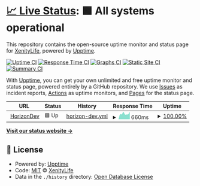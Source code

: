 # [📈 Live Status](https://demo.upptime.js.org): <!--live status--> **🟩 All systems operational**

This repository contains the open-source uptime monitor and status page for [XenityLife](https://demo.upptime.js.org), powered by [Upptime](https://github.com/upptime/upptime).

[![Uptime CI](https://github.com/Xenity-Mus/SiteHorizon/workflows/Uptime%20CI/badge.svg)](https://github.com/Xenity-Mus/SiteHorizon/actions?query=workflow%3A%22Uptime+CI%22)
[![Response Time CI](https://github.com/Xenity-Mus/SiteHorizon/workflows/Response%20Time%20CI/badge.svg)](https://github.com/Xenity-Mus/SiteHorizon/actions?query=workflow%3A%22Response+Time+CI%22)
[![Graphs CI](https://github.com/Xenity-Mus/SiteHorizon/workflows/Graphs%20CI/badge.svg)](https://github.com/Xenity-Mus/SiteHorizon/actions?query=workflow%3A%22Graphs+CI%22)
[![Static Site CI](https://github.com/Xenity-Mus/SiteHorizon/workflows/Static%20Site%20CI/badge.svg)](https://github.com/Xenity-Mus/SiteHorizon/actions?query=workflow%3A%22Static+Site+CI%22)
[![Summary CI](https://github.com/Xenity-Mus/SiteHorizon/workflows/Summary%20CI/badge.svg)](https://github.com/Xenity-Mus/SiteHorizon/actions?query=workflow%3A%22Summary+CI%22)

With [Upptime](https://upptime.js.org), you can get your own unlimited and free uptime monitor and status page, powered entirely by a GitHub repository. We use [Issues](https://github.com/Xenity-Mus/SiteHorizon/issues) as incident reports, [Actions](https://github.com/Xenity-Mus/SiteHorizon/actions) as uptime monitors, and [Pages](https://demo.upptime.js.org) for the status page.

<!--start: status pages-->
<!-- This summary is generated by Upptime (https://github.com/upptime/upptime) -->
<!-- Do not edit this manually, your changes will be overwritten -->
<!-- prettier-ignore -->
| URL | Status | History | Response Time | Uptime |
| --- | ------ | ------- | ------------- | ------ |
| <img alt="" src="https://icons.duckduckgo.com/ip3/horizon-dev.xyz.ico" height="13"> [HorizonDev](https://horizon-dev.xyz) | 🟩 Up | [horizon-dev.yml](https://github.com/Xenity-Mus/SiteHorizon/commits/HEAD/history/horizon-dev.yml) | <details><summary><img alt="Response time graph" src="./graphs/horizon-dev/response-time-week.png" height="20"> 660ms</summary><br><a href="https://demo.upptime.js.org/history/horizon-dev"><img alt="Response time 717" src="https://img.shields.io/endpoint?url=https%3A%2F%2Fraw.githubusercontent.com%2FXenity-Mus%2FSiteHorizon%2FHEAD%2Fapi%2Fhorizon-dev%2Fresponse-time.json"></a><br><a href="https://demo.upptime.js.org/history/horizon-dev"><img alt="24-hour response time 884" src="https://img.shields.io/endpoint?url=https%3A%2F%2Fraw.githubusercontent.com%2FXenity-Mus%2FSiteHorizon%2FHEAD%2Fapi%2Fhorizon-dev%2Fresponse-time-day.json"></a><br><a href="https://demo.upptime.js.org/history/horizon-dev"><img alt="7-day response time 660" src="https://img.shields.io/endpoint?url=https%3A%2F%2Fraw.githubusercontent.com%2FXenity-Mus%2FSiteHorizon%2FHEAD%2Fapi%2Fhorizon-dev%2Fresponse-time-week.json"></a><br><a href="https://demo.upptime.js.org/history/horizon-dev"><img alt="30-day response time 728" src="https://img.shields.io/endpoint?url=https%3A%2F%2Fraw.githubusercontent.com%2FXenity-Mus%2FSiteHorizon%2FHEAD%2Fapi%2Fhorizon-dev%2Fresponse-time-month.json"></a><br><a href="https://demo.upptime.js.org/history/horizon-dev"><img alt="1-year response time 717" src="https://img.shields.io/endpoint?url=https%3A%2F%2Fraw.githubusercontent.com%2FXenity-Mus%2FSiteHorizon%2FHEAD%2Fapi%2Fhorizon-dev%2Fresponse-time-year.json"></a></details> | <details><summary><a href="https://demo.upptime.js.org/history/horizon-dev">100.00%</a></summary><a href="https://demo.upptime.js.org/history/horizon-dev"><img alt="All-time uptime 100.00%" src="https://img.shields.io/endpoint?url=https%3A%2F%2Fraw.githubusercontent.com%2FXenity-Mus%2FSiteHorizon%2FHEAD%2Fapi%2Fhorizon-dev%2Fuptime.json"></a><br><a href="https://demo.upptime.js.org/history/horizon-dev"><img alt="24-hour uptime 100.00%" src="https://img.shields.io/endpoint?url=https%3A%2F%2Fraw.githubusercontent.com%2FXenity-Mus%2FSiteHorizon%2FHEAD%2Fapi%2Fhorizon-dev%2Fuptime-day.json"></a><br><a href="https://demo.upptime.js.org/history/horizon-dev"><img alt="7-day uptime 100.00%" src="https://img.shields.io/endpoint?url=https%3A%2F%2Fraw.githubusercontent.com%2FXenity-Mus%2FSiteHorizon%2FHEAD%2Fapi%2Fhorizon-dev%2Fuptime-week.json"></a><br><a href="https://demo.upptime.js.org/history/horizon-dev"><img alt="30-day uptime 100.00%" src="https://img.shields.io/endpoint?url=https%3A%2F%2Fraw.githubusercontent.com%2FXenity-Mus%2FSiteHorizon%2FHEAD%2Fapi%2Fhorizon-dev%2Fuptime-month.json"></a><br><a href="https://demo.upptime.js.org/history/horizon-dev"><img alt="1-year uptime 100.00%" src="https://img.shields.io/endpoint?url=https%3A%2F%2Fraw.githubusercontent.com%2FXenity-Mus%2FSiteHorizon%2FHEAD%2Fapi%2Fhorizon-dev%2Fuptime-year.json"></a></details>

<!--end: status pages-->

[**Visit our status website →**](https://demo.upptime.js.org)

## 📄 License

- Powered by: [Upptime](https://github.com/upptime/upptime)
- Code: [MIT](./LICENSE) © [XenityLife](https://demo.upptime.js.org)
- Data in the `./history` directory: [Open Database License](https://opendatacommons.org/licenses/odbl/1-0/)
